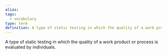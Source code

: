 ```yaml
---
alias: 
tags:
  - vocabulary
type: term
definition: A type of static testing in which the quality of a work product or process is evaluated by individuals.
---
```


A type of static testing in which the quality of a work product or process is evaluated by individuals.